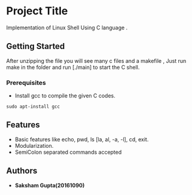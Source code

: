 # Project Title

Implementation of Linux Shell Using C language . 

## Getting Started

After unzipping the file you will see many c files and a makefile , Just run make in the folder and run [./main] to start the C shell.

### Prerequisites

* Install gcc to compile the given C codes.
```
sudo apt-install gcc
```


## Features

* Basic features like echo, pwd, ls [la, al, -a, -l], cd, exit.
* Modularization.
* SemiColon separated commands accepted
 
## Authors

* **Saksham Gupta(20161090)** 
